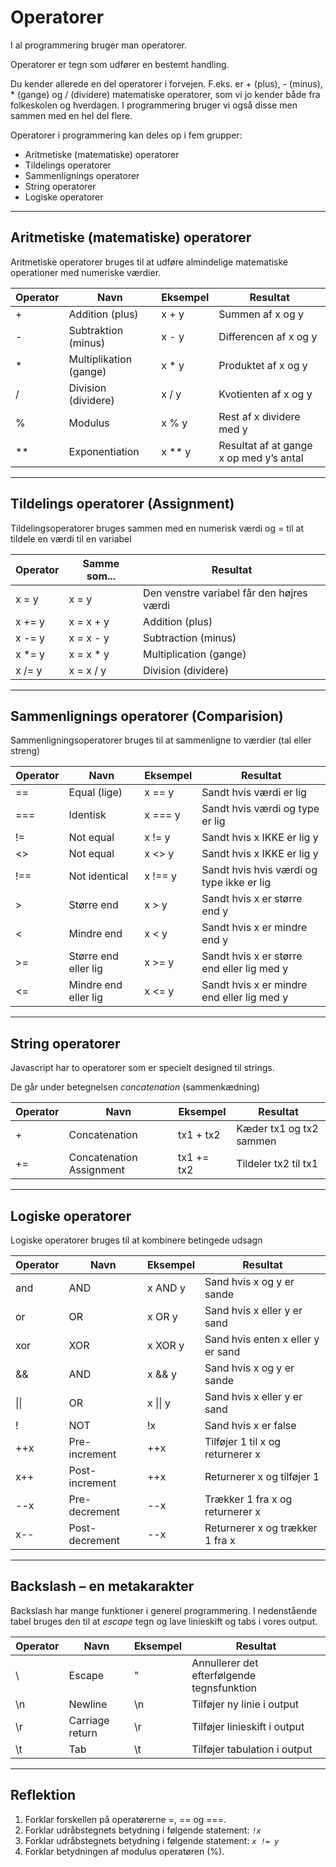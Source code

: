 # Operatorer
I al programmering bruger man operatorer.

Operatorer er tegn som udfører en bestemt handling. 

Du kender allerede en del operatorer i forvejen. F.eks. er + (plus), - (minus), * (gange) og / (dividere) matematiske operatorer, som vi jo kender både fra folkeskolen og hverdagen. I programmering bruger vi også disse men sammen med en hel del flere. 

Operatorer i programmering kan deles op i fem grupper:

* Aritmetiske (matematiske) operatorer
* Tildelings operatorer
* Sammenlignings operatorer
* String operatorer
* Logiske operatorer
___
## Aritmetiske (matematiske) operatorer

Aritmetiske operatorer bruges til at udføre almindelige matematiske operationer med numeriske værdier.

| Operator | Navn | Eksempel | Resultat         |
| -------- |------------------------|-----|-------------------|
| +  | Addition (plus)        | x + y  | Summen af x og y      |
| -  | Subtraktion (minus)    | x - y  | Differencen af x og y |
| *  | Multiplikation (gange) | x * y  | Produktet af x og y   |
| /  | Division (dividere)    | x / y  | Kvotienten af x og y  |
| %  | Modulus                | x % y  | Rest af x dividere med y |
| ** | Exponentiation         | x ** y | Resultat af at gange x op med y’s antal |
___
## Tildelings operatorer (Assignment)
Tildelingsoperatorer bruges sammen med en numerisk værdi og = til at tildele en værdi til en variabel

| Operator | Samme som... | Resultat         |
| ------ |------------------------|-------------------|
| x = y  | x = y        | Den venstre variabel får den højres værdi      |
| x += y | x = x + y    | Addition (plus) |
| x -= y | x = x - y    | Subtraction (minus) |
| x *= y | x = x * y    | Multiplication (gange) |
| x /= y | x = x / y    | Division (dividere) |
___
## Sammenlignings operatorer (Comparision)
Sammenligningsoperatorer bruges til at sammenligne to værdier 
(tal eller streng) 

| Operator | Navn | Eksempel | Resultat |
| ------ |--------------|--------|---------------|
| ==     | Equal (lige) | x == y | Sandt hvis værdi er lig |
| ===     | Identisk | x === y | Sandt hvis værdi og type er lig |
| !=     | Not equal | x != y | Sandt hvis x IKKE er lig y |
| <> | Not equal | x <> y | Sandt hvis x IKKE er lig y |
| !== | Not identical | x !== y | Sandt hvis hvis værdi og type ikke er lig |
| > | Større end | x > y | Sandt hvis x er større end y |
| < | Mindre end | x < y | Sandt hvis x er mindre end y |
| >= | Større end eller lig | x >= y | Sandt hvis x er større end eller lig med y |
| <= | Mindre end eller lig | x <= y | Sandt hvis x er mindre end eller lig med y |
___
## String operatorer
Javascript har to operatorer som er specielt designed til strings.

De går under betegnelsen *concatenation* (sammenkædning)

| Operator | Navn | Eksempel | Resultat |
| ------ |--------------|--------|---------------|
| +     | Concatenation | tx1 + tx2 | Kæder tx1 og tx2 sammen |
| +=     | Concatenation Assignment | tx1 += tx2 | Tildeler tx2 til tx1 |
___
## Logiske operatorer
Logiske operatorer bruges til at kombinere betingede udsagn

| Operator | Navn | Eksempel | Resultat |
| ------ |--------------|--------|---------------|
| and     | AND | x AND y | Sand hvis x og y er sande |
| or     | OR | x OR y | Sand hvis x eller y er sand |
| xor     | XOR | x XOR y | Sand hvis enten x eller y er sand |
| &&     | AND | x && y | Sand hvis x og y er sande |
| \|\|     | OR | x \|\| y | Sand hvis x eller y er sand |
| !     | NOT | !x | Sand hvis x er false |
| ++x     | Pre-increment | ++x | Tilføjer 1 til x og returnerer x |
| x++     | Post-increment | ++x | Returnerer x og tilføjer 1 |
| --x     | Pre-decrement | --x | Trækker 1 fra x og returnerer x |
| x--     | Post-decrement |--x | Returnerer x og trækker 1 fra x |
___
## Backslash – en metakarakter
Backslash har mange funktioner i generel programmering. I nedenstående tabel bruges den til at *escape* tegn og lave linieskift og tabs i vores output.

| Operator | Navn | Eksempel | Resultat |
| ------ |--------------|--------|---------------|
| \     | Escape | \" | Annullerer det efterfølgende tegnsfunktion |
| \n | Newline | \n | Tilføjer ny linie i output |
| \r | Carriage return | \r | Tilføjer linieskift i output |
| \t | Tab | \t | Tilføjer tabulation i output |
___
## Reflektion
1. Forklar forskellen på operatørerne =, == og ===.
2. Forklar udråbstegnets betydning i følgende statement: *`!x`*
3. Forklar udråbstegnets betydning i følgende statement: *`x != y`*
4. Forklar betydningen af modulus operatøren (%).